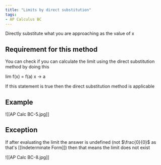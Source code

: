 ```yaml
---
title: "Limits by direct substitution"
tags:
- AP Calculus BC
---
```


Directly substitute what you are approaching as the value of x

## Requirement for this method

You can check if you can calculate the limit using the direct substitution method by doing this

lim f(x) = f(a)
x -> a

If this statement is true then the direct substitution method is applicable

## Example

![[AP Calc BC-5.jpg]]

## Exception

If after evaluating the limit the answer is undefined (not $\frac{0}{0}$ as that's [[Indeterminate Form]]) then that means the limit does not exist

![[AP Calc BC-8.jpg]]